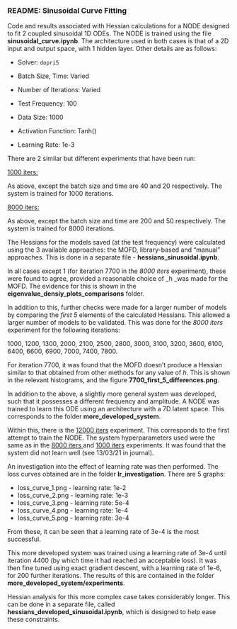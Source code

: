 ### README: Sinusoidal Curve Fitting

Code and results associated with Hessian calculations for a NODE designed to fit 2 coupled sinusoidal 1D ODEs.  The NODE is trained using the file **sinusoidal_curve.ipynb**. The architecture used in both cases is that of a 2D input and output space, with 1 hidden layer. Other details are as follows:

* Solver: <code>dopri5</code>

* Batch Size, Time: Varied

* Number of Iterations: Varied

* Test Frequency: 100

* Data Size: 1000

* Activation Function: Tanh()

* Learning Rate: 1e-3

There are 2 similar but different experiments that have been run:

<span style="text-decoration:underline;">1000 iters:</span>

As above, except the batch size and time are 40 and 20 respectively. The system is trained for 1000 iterations.

<span style="text-decoration:underline;">8000 iters:</span>

As above, except the batch size and time are 200 and 50 respectively. The system is trained for 8000 iterations.

The Hessians for the models saved (at the test frequency) were calculated using the 3 available approaches: the MOFD, library-based and “manual” approaches. This is done in a separate file - **hessians_sinusoidal.ipynb**.

In all cases except 1 (for iteration 7700 in the _8000 iters_ experiment), these were found to agree, provided a reasonable choice of _h _was made for the MOFD. The evidence for this is shown in the **eigenvalue_densiy_plots_comparisons** folder. 

In addition to this, further checks were made for a larger number of models by comparing the _first 5_ elements of the calculated Hessians. This allowed a larger number of models to be validated. This was done for the _8000 iters_ experiment for the following iterations:

1000, 1200, 1300, 2000, 2100, 2500, 2800, 3000, 3100, 3200, 3600, 6100, 6400, 6600, 6900, 7000, 7400, 7800.

For iteration 7700, it was found that the MOFD doesn’t produce a Hessian similar to that obtained from other methods for any value of _h_. This is shown in the relevant histograms, and the figure  **7700_first_5_differences.png**.

In addition to the above, a slightly more general system was developed, such that it possesses a different frequency and amplitude. A NODE was trained to learn this ODE using an architecture with a 7D latent space. This corresponds to the folder **more_developed_system**.

Within this, there is the <span style="text-decoration:underline;">12000 iters</span> experiment. This corresponds to the first attempt to train the NODE. The system hyperparameters used were the same as in the <span style="text-decoration:underline;">8000 iters </span> and <span style="text-decoration:underline;">1000 iters</span> experiments. It was found that the system did not learn well (see 13/03/21 in journal).

An investigation into the effect of learning rate was then performed. The loss curves obtained are in the folder **lr_investigation**. There are 5 graphs:



*   loss_curve_1.png - learning rate: 1e-2
*   loss_curve_2.png - learning rate: 1e-3
*   loss_curve_3.png - learning rate: 5e-4
*   loss_curve_4.png - learning rate: 1e-4
*   loss_curve_5.png - learning rate: 3e-4

From these, it can be seen that a learning rate of 3e-4 is the most successful.

This more developed system was trained using a learning rate of 3e-4 until iteration 4400 (by which time it had reached an acceptable loss). It was then fine tuned using exact gradient descent, with a learning rate of 1e-6, for 200 further iterations. The results of this are contained in the folder **more_developed_system/experiments**.

Hessian analysis for this more complex case takes considerably longer. This can be done in a separate file, called **hessians_developed_sinusoidal.ipynb**, which is designed to help ease these constraints.
